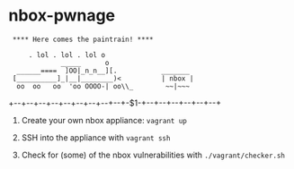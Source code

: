 # nbox-pwnage

     **** Here comes the paintrain! ****

         . lol . lol . lol o
                 _____      o
      ______====  ]OO|_n_n__][.           _______
     [__________]_|__|________)<          | nbox |
      oo  oo   oo  'oo OOOO-| oo\\_        ~~|~~~
  +--+--+--+--+--+--+--+--+--+-$1-+--+--+--+--+--+--+

1. Create your own nbox appliance: ```vagrant up```

2. SSH into the appliance with ```vagrant ssh```

3. Check for (some) of the nbox vulnerabilities with ```./vagrant/checker.sh```
